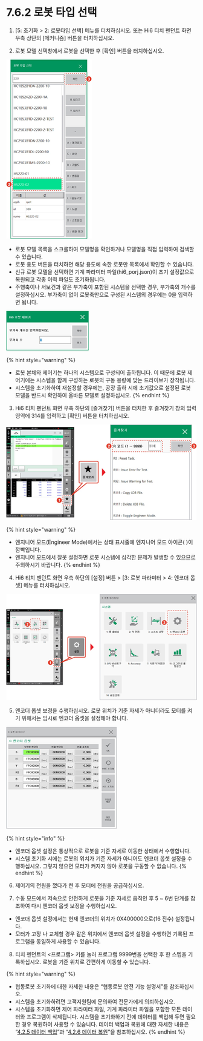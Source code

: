 # 7.6.2 로봇 타입 선택


1.	\[5: 초기화 &gt; 2: 로봇타입 선택\] 메뉴를 터치하십시오. 또는 Hi6 티치 펜던트 화면 우측 상단의 \[메커니즘\] 버튼을 터치하십시오.

2.	로봇 모델 선택창에서 로봇을 선택한 후 \[확인\] 버튼을 터치하십시오.

![](../../.gitbook/assets/image%20%28251%29.png)

* 로봇 모델 목록을 스크롤하여 모델명을 확인하거나 모델명을 직접 입력하여 검색할 수 있습니다.
* 로봇 용도 버튼을 터치하면 해당 용도에 속한 로봇만 목록에서 확인할 수 있습니다.
* 신규 로봇 모델을 선택하면 기계 파라미터 파일\(hi6\_porj.json\)이 초기 설정값으로 복원되고 각종 이력 파일도 초기화됩니다.
* 주행축이나 서보건과 같은 부가축이 포함된 시스템을 선택한 경우, 부가축의 개수를 설정하십시오. 부가축이 없이 로봇축만으로 구성된 시스템의 경우에는 0을 입력하면 됩니다.

![](../../.gitbook/assets/image%20%28232%29.png)

{% hint style="warning" %}
* 로봇 본체와 제어기는 하나의 시스템으로 구성되어 출하됩니다. 이 때문에 로봇 제어기에는 시스템을 함께 구성하는 로봇의 구동 용량에 맞는 드라이브가 장착됩니다.
* 시스템을 초기화하여 재설정할 경우에는, 공장 출하 시에 초기값으로 설정된 로봇 모델을 반드시 확인하여 올바른 모델로 설정하십시오.
{% endhint %}

3.	Hi6 티치 펜던트 화면 우측 하단의 \[즐겨찾기\] 버튼을 터치한 후 즐겨찾기 창의 입력 영역에 314를 입력하고 \[확인\] 버튼을 터치하십시오.

![](../../.gitbook/assets/image%20%28254%29.png)

{% hint style="warning" %}
* 엔지니어 모드\(Engineer Mode\)에서는 상태 표시줄에 엔지니어 모드 아이콘\( \)이 깜빡입니다.
* 엔지니어 모드에서 잘못 설정하면 로봇 시스템에 심각한 문제가 발생할 수 있으므로 주의하시기 바랍니다.
{% endhint %}

4.	Hi6 티치 펜던트 화면 우측 하단의 \[설정\] 버튼 &gt; \[3: 로봇 파라미터 &gt; 4: 엔코더 옵셋\] 메뉴를 터치하십시오.

![](../../.gitbook/assets/image%20%28238%29%20%281%29.png)

5.	엔코더 옵셋 보정을 수행하십시오. 로봇 위치가 기준 자세가 아니더라도 모터를 켜기 위해서는 임시로 엔코더 옵셋을 설정해야 합니다.

![](../../.gitbook/assets/image%20%28239%29.png)

{% hint style="info" %}
* 엔코더 옵셋 설정은 통상적으로 로봇을 기준 자세로 이동한 상태에서 수행합니다.
* 시스템 초기화 시에는 로봇의 위치가 기준 자세가 아니어도 엔코더 옵셋 설정을 수행하십시오. 그렇지 않으면 모터가 켜지지 않아 로봇을 구동할 수 없습니다.
{% endhint %}

6.	제어기의 전원을 껐다가 켠 후 모터에 전원을 공급하십시오.

7.	수동 모드에서 저속으로 안전하게 로봇을 기준 자세로 움직인 후 5 ~ 6번 단계를 참조하여 다시 엔코더 옵셋 보정을 수행하십시오.

* 엔코더 옵셋 설정에서는 현재 엔코더의 위치가 0X400000으로\(16 진수\) 설정됩니다.
* 모터가 고장 나 교체할 경우 같은 위치에서 엔코더 옵셋 설정을 수행하면 기록된 프로그램을 동일하게 사용할 수 있습니다.

8.	티치 펜던트의 &lt;프로그램&gt; 키를 눌러 프로그램 9999번을 선택한 후 한 스텝을 기록하십시오. 로봇을 기준 위치로 간편하게 이동할 수 있습니다.



{% hint style="warning" %}
* 협동로봇 초기화에 대한 자세한 내용은 “협동로봇 안전 기능 설명서”를 참조하십시오.
* 시스템을 초기화하려면 고객지원팀에 문의하여 전문가에게 의뢰하십시오.
* 시스템을 초기화하면 제어 파라미터 파일, 기계 파라미터 파일을 포함한 모든 데이터와 프로그램이 삭제됩니다. 시스템을 초기화하기 전에 데이터를 백업해 두면 필요한 경우 복원하여 사용할 수 있습니다. 데이터 백업과 복원에 대한 자세한 내용은 “[4.2.5 데이터 백업](../../menu/file-manager/data-backup.md)”과 “[4.2.6 데이터 복원](../../menu/file-manager/data-restore.md)”을 참조하십시오.
{% endhint %}



